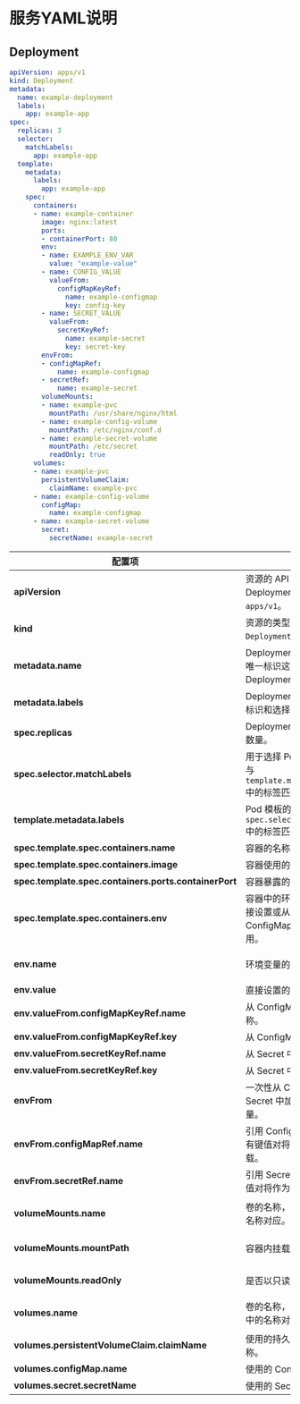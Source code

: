 # 服务YAML说明

## Deployment
```yaml
apiVersion: apps/v1
kind: Deployment
metadata:
  name: example-deployment
  labels:
    app: example-app
spec:
  replicas: 3
  selector:
    matchLabels:
      app: example-app
  template:
    metadata:
      labels:
        app: example-app
    spec:
      containers:
      - name: example-container
        image: nginx:latest
        ports:
        - containerPort: 80
        env:
        - name: EXAMPLE_ENV_VAR
          value: "example-value"
        - name: CONFIG_VALUE
          valueFrom:
            configMapKeyRef:
              name: example-configmap
              key: config-key
        - name: SECRET_VALUE
          valueFrom:
            secretKeyRef:
              name: example-secret
              key: secret-key
        envFrom:
        - configMapRef:
            name: example-configmap
        - secretRef:
            name: example-secret
        volumeMounts:
        - name: example-pvc
          mountPath: /usr/share/nginx/html
        - name: example-config-volume
          mountPath: /etc/nginx/conf.d
        - name: example-secret-volume
          mountPath: /etc/secret
          readOnly: true
      volumes:
      - name: example-pvc
        persistentVolumeClaim:
          claimName: example-pvc
      - name: example-config-volume
        configMap:
          name: example-configmap
      - name: example-secret-volume
        secret:
          secretName: example-secret
```

| 配置项 | 说明 | 示例值 |
| --- | --- | --- |
| **apiVersion** | 资源的 API 版本，Deployment 使用 `apps/v1`。 | `apps/v1` |
| **kind** | 资源的类型，这里是 `Deployment`。 | `Deployment` |
| **metadata.name** | Deployment 的名称，用于唯一标识这个 Deployment。 | `example-deployment` |
| **metadata.labels** | Deployment 的标签，用于标识和选择。 | `app: example-app` |
| **spec.replicas** | Deployment 中 Pod 的副本数量。 | `3` |
| **spec.selector.matchLabels** | 用于选择 Pod 的标签，必须与 `template.metadata.labels` 中的标签匹配。 | `app: example-app` |
| **template.metadata.labels** | Pod 模板的标签，必须与 `spec.selector.matchLabels` 中的标签匹配。 | `app: example-app` |
| **spec.template.spec.containers.name** | 容器的名称。 | `example-container` |
| **spec.template.spec.containers.image** | 容器使用的镜像。 | `nginx:latest` |
| **spec.template.spec.containers.ports.containerPort** | 容器暴露的端口。 | `80` |
| **spec.template.spec.containers.env** | 容器中的环境变量，支持直接设置或从 ConfigMap/Secret 中引用。 | - `EXAMPLE_ENV_VAR: "example-value"`    - `CONFIG_VALUE`    - `SECRET_VALUE` |
| **env.name** | 环境变量的名称。 | `EXAMPLE_ENV_VAR`, `CONFIG_VALUE`, `SECRET_VALUE` |
| **env.value** | 直接设置的环境变量的值。 | `"example-value"` |
| **env.valueFrom.configMapKeyRef.name** | 从 ConfigMap 中引用的名称。 | `example-configmap` |
| **env.valueFrom.configMapKeyRef.key** | 从 ConfigMap 中引用的键。 | `config-key` |
| **env.valueFrom.secretKeyRef.name** | 从 Secret 中引用的名称。 | `example-secret` |
| **env.valueFrom.secretKeyRef.key** | 从 Secret 中引用的键。 | `secret-key` |
| **envFrom** |  一次性从 ConfigMap 或 Secret 中加载多个环境变量。   | `configMapRef`, `secretRef` |
| **envFrom.configMapRef.name** |  引用 ConfigMap 的名称，所有键值对将作为环境变量加载。 | `example-configmap` |
| **envFrom.secretRef.name** | 引用 Secret 的名称，所有键值对将作为环境变量加载。 | `example-secret` |
| **volumeMounts.name** | 卷的名称，与 `volumes` 中的名称对应。 | `example-pvc`, `example-config-volume`, `example-secret-volume` |
| **volumeMounts.mountPath** | 容器内挂载卷的路径。 | `/usr/share/nginx/html`, `/etc/nginx/conf.d`, `/etc/secret` |
| **volumeMounts.readOnly** | 是否以只读方式挂载卷。 | `true`（只对 Secret 卷设置为只读） |
| **volumes.name** | 卷的名称，与 `volumeMounts` 中的名称对应。 | `example-pvc`, `example-config-volume`, `example-secret-volume` |
| **volumes.persistentVolumeClaim.claimName** | 使用的持久化存储卷的名称。 | `example-pvc` |
| **volumes.configMap.name** | 使用的 ConfigMap 的名称。 | `example-configmap` |
| **volumes.secret.secretName** | 使用的 Secret 的名称。 | `example-secret` |


